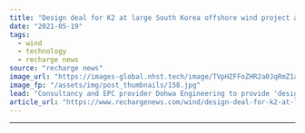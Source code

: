 ```yaml
---
title: "Design deal for K2 at large South Korea offshore wind project as market gathers pace"
date: "2021-05-19"
tags: 
  - wind
  - technology
  - recharge news
source: "recharge news"
image_url: "https://images-global.nhst.tech/image/TVpHZFFoZHR2a0JqRmZ1aW5mbEx1Vkc1bDA4TmVYTTVyRkNCb01DRnNHUT0=/nhst/binary/9b476dcb98bd209a7164935a19686fac"
image_fp: "/assets/img/post_thumbnails/158.jpg"
lead: "Consultancy and EPC provider Dohwa Engineering to provide 'design and owner’s engineer' services for 504MW Taean development"
article_url: "https://www.rechargenews.com/wind/design-deal-for-k2-at-large-south-korea-offshore-wind-project-as-market-gathers-pace/2-1-1012487"
---
```


---
